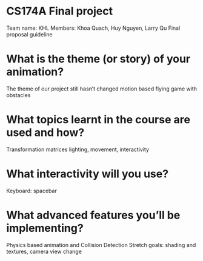 # CS174A Final project
Team name: KHL 
Members: Khoa Quach, Huy Nguyen, Larry Qu
Final proposal guideline 

# What is the theme (or story) of your animation? 
The theme of our project still hasn’t changed
motion based flying game with obstacles
# What topics learnt in the course are used and how? 
Transformation matrices
lighting, movement, interactivity
# What interactivity will you use? 
Keyboard: spacebar
# What advanced features you’ll be implementing? 
Physics based animation and Collision Detection
Stretch goals: shading and textures, camera view change
